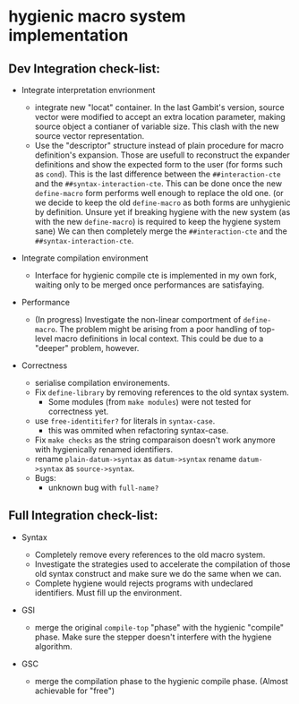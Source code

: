 # hygienic macro system implementation

## Dev Integration check-list:

- Integrate interpretation envrionment
  - integrate new "locat" container.
    In the last Gambit's version, source vector
    were modified to accept an extra location parameter,
    making source object a contianer of variable size.
    This clash with the new source vector representation.
  - Use the "descriptor" structure instead of plain procedure for
    macro definition's expansion. Those are usefull to reconstruct the expander
    definitions and show the expected form to the user (for forms such as `cond`).
    This is the last difference between the `##interaction-cte` and the `##syntax-interaction-cte`.
    This can be done once the new `define-macro` form performs well enough to replace the old one.
    (or we decide to keep the old `define-macro` as both forms are unhygienic by definition. Unsure yet
    if breaking hygiene with the new system (as with the new `define-macro`) 
    is required to keep the hygiene system sane)
    We can then completely merge the `##interaction-cte` and the `##syntax-interaction-cte`.

- Integrate compilation environment
  - Interface for hygienic compile cte is implemented 
    in my own fork, waiting only to be merged once
    performances are satisfaying.

- Performance
  - (In progress)
    Investigate the non-linear comportment of
    `define-macro`. The problem might be arising from
    a poor handling of top-level macro definitions in local
    context. This could be due to a "deeper" problem,
    however. 

- Correctness
  - serialise compilation environements.
  - Fix `define-library` by removing references to the old syntax system.
    - Some modules (from `make modules`) were not tested for correctness yet.
  - use `free-identitifer?` for literals in `syntax-case`.
    - this was ommited when refactoring syntax-case.
  - Fix `make checks` as the string comparaison doesn't work anymore 
    with hygienically renamed identifiers.
  - rename `plain-datum->syntax` as `datum->syntax`
    rename `datum->syntax` as `source->syntax`.
  - Bugs:
    - unknown bug with `full-name?`

## Full Integration check-list:

- Syntax
  - Completely remove every references to the old macro system.
  - Investigate the strategies used to accelerate the compilation
    of those old syntax construct and make sure we do the same when we can.
  - Complete hygiene would rejects programs with undeclared identifiers. 
    Must fill up the environment.

- GSI
  - merge the original `compile-top` "phase" with 
    the hygienic "compile" phase. Make sure the stepper doesn't
    interfere with the hygiene algorithm.

- GSC
  - merge the compilation phase to the hygienic compile phase.
    (Almost achievable for "free")

